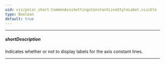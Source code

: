 ```yaml
---
uid: viz/polar_chart:CommonAxisSettingsConstantLineStyleLabel.visible
type: Boolean
default: true
---
```

---
##### shortDescription
Indicates whether or not to display labels for the axis constant lines.

---
